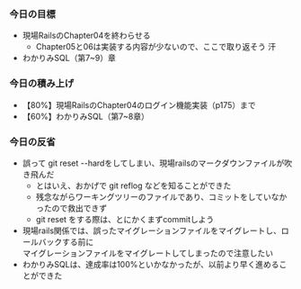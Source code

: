 ### 今日の目標
- 現場RailsのChapter04を終わらせる
  - Chapter05と06は実装する内容が少ないので、ここで取り返そう 汗
- わかりみSQL（第7~9）章

### 今日の積み上げ
- 【80%】現場RailsのChapter04のログイン機能実装（p175）まで
- 【60%】わかりみSQL（第7~8章）

### 今日の反省
- 誤って git reset --hardをしてしまい、現場railsのマークダウンファイルが吹き飛んだ
  - とはいえ、おかげで git reflog などを知ることができた
  - 残念ながらワーキングツリーのファイルであり、コミットをしていなかったので救出できず
  - git reset をする際は、とにかくまずcommitしよう
- 現場rails関係では、誤ったマイグレーションファイルをマイグレートし、ロールバックする前に  
マイグレーションファイルをマイグレートしてしまったので注意したい
- わかりみSQLは、達成率は100%といかなかったが、以前より早く進めることができた